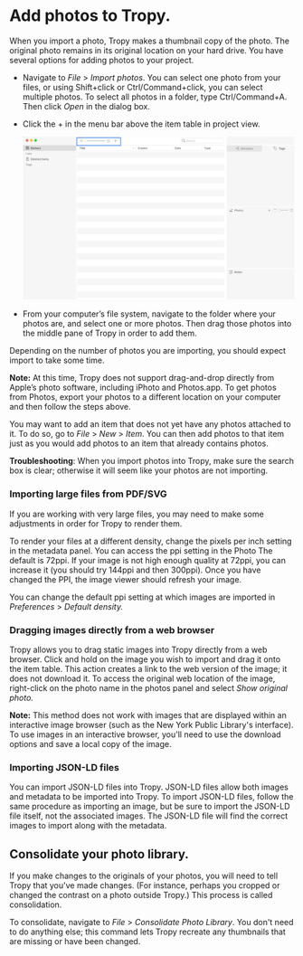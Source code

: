 # Add photos to Tropy.

When you import a photo, Tropy makes a thumbnail copy of the photo. The original photo remains in its original location on your hard drive. You have several options for adding photos to your project.

* Navigate to _File_ &gt; _Import photos_. You can select one photo from your files, or using Shift+click or Ctrl/Command+click, you can select multiple photos. To select all photos in a folder, type Ctrl/Command+A. Then click _Open_ in the dialog box.
* Click the + in the menu bar above the item table in project view.

  ![](../.gitbook/assets/add_photos.png)

* From your computer’s file system, navigate to the folder where your photos are, and select one or more photos. Then drag those photos into the middle pane of Tropy in order to add them.

Depending on the number of photos you are importing, you should expect import to take some time.

**Note:** At this time, Tropy does not support drag-and-drop directly from Apple’s photo software, including iPhoto and Photos.app. To get photos from Photos, export your photos to a different location on your computer and then follow the steps above.

You may want to add an item that does not yet have any photos attached to it. To do so, go to _File_ &gt; _New_ &gt; _Item_. You can then add photos to that item just as you would add photos to an item that already contains photos.

**Troubleshooting**: When you import photos into Tropy, make sure the search box is clear; otherwise it will seem like your photos are not importing.

### Importing large files from PDF/SVG

If you are working with very large files, you may need to make some adjustments in order for Tropy to render them. 

To render your files at a different density, change the pixels per inch setting in the metadata panel. You can access the ppi setting in the Photo   The default is 72ppi. If your image is not high enough quality at 72ppi, you can increase it \(you should try 144ppi and then 300ppi\). Once you have changed the PPI, the image viewer should refresh your image.

You can change the default ppi setting at which images are imported in _Preferences_ &gt; _Default density._

### Dragging images directly from a web browser

Tropy allows you to drag static images into Tropy directly from a web browser. Click and hold on the image you wish to import and drag it onto the item table. This action creates a link to the web version of the image; it does not download it. To access the original web location of the image, right-click on the photo name in the photos panel and select _Show original photo._

**Note:** This method does not work with images that are displayed within an interactive image browser \(such as the New York Public Library's interface\). To use images in an interactive browser, you'll need to use the download options and save a local copy of the image.

### Importing JSON-LD files

You can import JSON-LD files into Tropy. JSON-LD files allow both images and metadata to be imported into Tropy. To import JSON-LD files, follow the same procedure as importing an image, but be sure to import the JSON-LD file itself, not the associated images. The JSON-LD file will find the correct images to import along with the metadata.

## Consolidate your photo library.

If you make changes to the originals of your photos, you will need to tell Tropy that you've made changes. \(For instance, perhaps you cropped or changed the contrast on a photo outside Tropy.\) This process is called consolidation.

To consolidate, navigate to _File_ &gt; _Consolidate Photo Library_. You don't need to do anything else; this command lets Tropy recreate any thumbnails that are missing or have been changed.

## 


